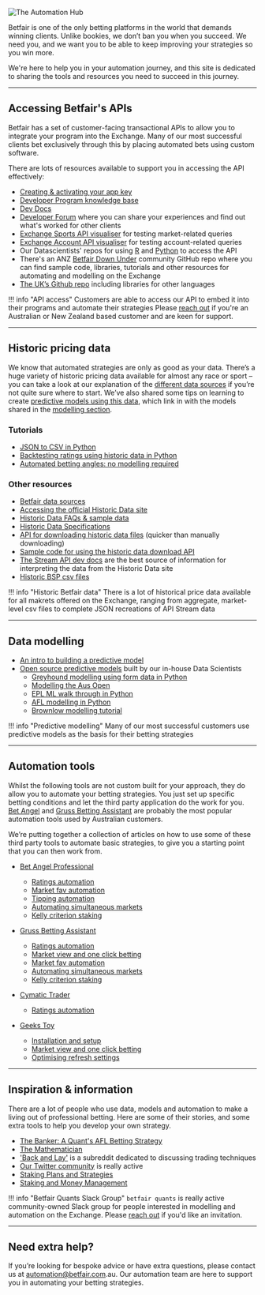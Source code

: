 ![The Automation Hub](/img/automationHubHero.gif)

Betfair is one of the only betting platforms in the world that demands winning clients. Unlike bookies, we don’t ban you when you succeed. We need you, and we want you to be able to keep improving your strategies so you win more. 

We're here to help you in your automation journey, and this site is dedicated to sharing the tools and resources you need to succeed in this journey. 

---
## Accessing Betfair's APIs
Betfair has a set of customer-facing transactional APIs to allow you to integrate your program into the Exchange. Many of our most successful clients bet exclusively through this by placing automated bets using custom software.

There are lots of resources available to support you in accessing the API effectively:

- [Creating & activating your app key](/api/apiappkey)
- [Developer Program knowledge base](https://betfairdevelopersupport.zendesk.com/hc/en-us)
- [Dev Docs](http://developer.betfair.com)
- [Developer Forum](https://forum.developer.betfair.com/) where you can share your experiences and find out what's worked for other clients
- [Exchange Sports API visualiser](https://docs.developer.betfair.com/visualisers/api-ng-sports-operations/) for testing market-related queries
- [Exchange Account API visualiser](https://docs.developer.betfair.com/visualisers/api-ng-account-operations/) for testing account-related queries
- Our Datascientists' repos for using [R](/api/apiRtutorial) and [Python](/api/apiPythontutorial) to access the API
- There's an ANZ [Betfair Down Under](https://github.com/betfair-down-under) community GitHub repo where you can find sample code, libraries, tutorials and other resources for automating and modelling on the Exchange
- [The UK’s Github repo](https://github.com/betfair/API-NG-Excel-Toolkit) including libraries for other languages

!!! info "API access"
    Customers are able to access our API to embed it into their programs and automate their strategies
    Please [reach out](mailto:api@betfair.com.au) if you're an Australian or New Zealand based customer and are keen for support.

---
## Historic pricing data

We know that automated strategies are only as good as your data. There’s a huge variety of historic pricing data available for almost any race or sport – you can take a look at our explanation of the [different data sources](/historicData/dataSources) if you’re not quite sure where to start. We’ve also shared some tips on learning to create [predictive models using this data](/modelling/howToModel), which link in with the models shared in the [modelling section](/modelling/EPLmodelPart1).

### Tutorials

- [JSON to CSV in Python](/historicData/jsonToCsvTutorial)
- [Backtesting ratings using historic data in Python](/historicData/backtestingRatingsTutorial)
- [Automated betting angles: no modelling required](/historicData/automatedBettingAnglesTutorial)

### Other resources

- [Betfair data sources](/historicData/dataSources)
- [Accessing the official Historic Data site](/historicData/usingHistoricDataSite)
- [Historic Data FAQs & sample data](https://historicdata.betfair.com/#/help)
- [Historic Data Specifications](https://historicdata.betfair.com/Betfair-Historical-Data-Feed-Specification.pdf)
- [API for downloading historic data files](https://historicdata.betfair.com/#/apidocs) (quicker than manually downloading)
- [Sample code for using the historic data download API](https://github.com/betfair/historicdata)
- [The Stream API dev docs](https://docs.developer.betfair.com/display/1smk3cen4v3lu3yomq5qye0ni/Exchange+Stream+API) are the best source of information for interpreting the data from the Historic Data site
- [Historic BSP csv files](https://promo.betfair.com/betfairsp/prices)

!!! info "Historic Betfair data"
    There is a lot of historical price data available for all makrets offered on the Exchange, ranging from aggregate, market-level csv files to complete JSON recreations of API Stream data

---
## Data modelling 

- [An intro to building a predictive model](/modelling/howToModel)
- [Open source predictive models](/modelling/EPLmlPython) built by our in-house Data Scientists
    - [Greyhound modelling using form data in Python](/modelling/greyhoundModellingPython)
    - [Modelling the Aus Open](/modelling/howToModelTheAusOpen)
    - [EPL ML walk through in Python](/modelling/EPLmlPython)
    - [AFL modelling in Python](/modelling/AFLmodellingPython)
    - [Brownlow modelling tutorial](/modelling/brownlowModelTutorial)

!!! info "Predictive modelling"
    Many of our most successful customers use predictive models as the basis for their betting strategies 

---
## Automation tools

Whilst the following tools are not custom built for your approach, they do allow you to automate your betting strategies. You just set up specific betting conditions and let the third party application do the work for you. [Bet Angel](https://betangel.com) and [Gruss Betting Assistant](http://gruss-software.co.uk) are probably the most popular automation tools used by Australian customers. 

We’re putting together a collection of articles on how to use some of these third party tools to automate basic strategies, to give you a starting point that you can then work from.

- [Bet Angel Professional](/autoTools/betAngel/betAngel)
    - [Ratings automation](/autoTools/betAngelRatingsAutomation)
    - [Market fav automation](/autoTools/betAngelMarketFavouriteAutomation) 
    - [Tipping automation](/autoTools/betAngelTippingAutomation)
    - [Automating simultaneous markets](/autoTools/betAngelSimultaneousMarkets)
	- [Kelly criterion staking](/autoTools/betAngelKellyStake)

- [Gruss Betting Assistant](/autoTools/Gruss/Gruss)
    - [Ratings automation](/autoTools/grussRatingsAutomation)
    - [Market view and one click betting](autoTools/GrussSettingupbasicmarketview)
    - [Market fav automation](/autoTools/grussMarketFavouriteAutomation)
    - [Automating simultaneous markets](/autoTools/grusslSimultaneousMarkets)
    - [Kelly criterion staking](/autoTools/grussKellyStake)

- [Cymatic Trader](/autoTools/CymaticTrader/CymaticTrader)
    - [Ratings automation](/autoTools/cymaticTraderRatingsAutomation)

- [Geeks Toy](/autoTools/GeeksToyinstallationandsetup)
    - [Installation and setup](/autoTools/GeeksToyinstallationandsetup)
    - [Market view and one click betting](autoTools/GeeksToybasicmarketviewstakingandoneclickbetting)
    - [Optimising refresh settings](autoTools/geeksToyRefreshSettings)

--- 
## Inspiration & information 

There are a lot of people who use data, models and automation to make a living out of professional betting. Here are some of their stories, and some extra tools to help you develop your own strategy. 

- [The Banker: A Quant's AFL Betting Strategy](https://www.betfair.com.au/hub/better-betting/customer-insights/the-banker-a-quants-afl-betting-strategy/)
- [The Mathematician](https://www.betfair.com.au/hub/better-betting/customer-insights/mathematician/)
- ['Back and Lay'](https://www.reddit.com/r/BackAndLay/) is a subreddit dedicated to discussing trading techniques
- [Our Twitter community](https://twitter.com/Betfair_Aus) is really active 
- [Staking Plans and Strategies](https://www.betfair.com.au/hub/better-betting/betting-principles/basic-principles/staking-plans-and-strategies/)
- [Staking and Money Management](https://www.betfair.com.au/hub/better-betting/betsmart-education/wagering-and-fundamentals/staking-and-money-management/)


!!! info "Betfair Quants Slack Group"
    `betfair quants` is really active community-owned Slack group for people interested in modelling and automation on the Exchange. Please [reach out](mailto:automation@betfair.com.au) if you'd like an invitation. 
    
---
## Need extra help?

If you’re looking for bespoke advice or have extra questions, please contact us at [automation@betfair.com](mailto:automation@betfair.com).au. Our automation team are here to support you in automating your betting strategies.